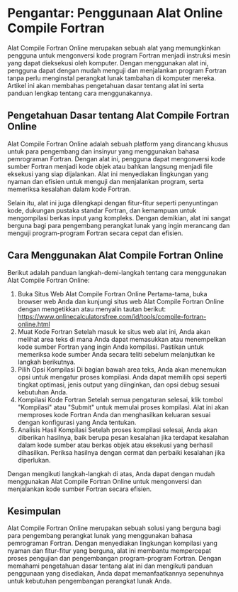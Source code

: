 Pengantar: Penggunaan Alat Online Compile Fortran
=================================================

Alat Compile Fortran Online merupakan sebuah alat yang memungkinkan pengguna untuk mengonversi kode program Fortran menjadi instruksi mesin yang dapat dieksekusi oleh komputer. Dengan menggunakan alat ini, pengguna dapat dengan mudah menguji dan menjalankan program Fortran tanpa perlu menginstal perangkat lunak tambahan di komputer mereka. Artikel ini akan membahas pengetahuan dasar tentang alat ini serta panduan lengkap tentang cara menggunakannya.

Pengetahuan Dasar tentang Alat Compile Fortran Online
-----------------------------------------------------

Alat Compile Fortran Online adalah sebuah platform yang dirancang khusus untuk para pengembang dan insinyur yang menggunakan bahasa pemrograman Fortran. Dengan alat ini, pengguna dapat mengonversi kode sumber Fortran menjadi kode objek atau bahkan langsung menjadi file eksekusi yang siap dijalankan. Alat ini menyediakan lingkungan yang nyaman dan efisien untuk menguji dan menjalankan program, serta memeriksa kesalahan dalam kode Fortran.

Selain itu, alat ini juga dilengkapi dengan fitur-fitur seperti penyuntingan kode, dukungan pustaka standar Fortran, dan kemampuan untuk mengompilasi berkas input yang kompleks. Dengan demikian, alat ini sangat berguna bagi para pengembang perangkat lunak yang ingin merancang dan menguji program-program Fortran secara cepat dan efisien.

Cara Menggunakan Alat Compile Fortran Online
--------------------------------------------

Berikut adalah panduan langkah-demi-langkah tentang cara menggunakan Alat Compile Fortran Online:

1. Buka Situs Web Alat Compile Fortran Online Pertama-tama, buka browser web Anda dan kunjungi situs web Alat Compile Fortran Online dengan mengetikkan atau menyalin tautan berikut: <https://www.onlinecalculatorsfree.com/id/tools/compile-fortran-online.html>
2. Muat Kode Fortran Setelah masuk ke situs web alat ini, Anda akan melihat area teks di mana Anda dapat memasukkan atau menempelkan kode sumber Fortran yang ingin Anda kompilasi. Pastikan untuk memeriksa kode sumber Anda secara teliti sebelum melanjutkan ke langkah berikutnya.
3. Pilih Opsi Kompilasi Di bagian bawah area teks, Anda akan menemukan opsi untuk mengatur proses kompilasi. Anda dapat memilih opsi seperti tingkat optimasi, jenis output yang diinginkan, dan opsi debug sesuai kebutuhan Anda.
4. Kompilasi Kode Fortran Setelah semua pengaturan selesai, klik tombol "Kompilasi" atau "Submit" untuk memulai proses kompilasi. Alat ini akan memproses kode Fortran Anda dan menghasilkan keluaran sesuai dengan konfigurasi yang Anda tentukan.
5. Analisis Hasil Kompilasi Setelah proses kompilasi selesai, Anda akan diberikan hasilnya, baik berupa pesan kesalahan jika terdapat kesalahan dalam kode sumber atau berkas objek atau eksekusi yang berhasil dihasilkan. Periksa hasilnya dengan cermat dan perbaiki kesalahan jika diperlukan.

Dengan mengikuti langkah-langkah di atas, Anda dapat dengan mudah menggunakan Alat Compile Fortran Online untuk mengonversi dan menjalankan kode sumber Fortran secara efisien.

Kesimpulan
----------

Alat Compile Fortran Online merupakan sebuah solusi yang berguna bagi para pengembang perangkat lunak yang menggunakan bahasa pemrograman Fortran. Dengan menyediakan lingkungan kompilasi yang nyaman dan fitur-fitur yang berguna, alat ini membantu mempercepat proses pengujian dan pengembangan program-program Fortran. Dengan memahami pengetahuan dasar tentang alat ini dan mengikuti panduan penggunaan yang disediakan, Anda dapat memanfaatkannya sepenuhnya untuk kebutuhan pengembangan perangkat lunak Anda.
